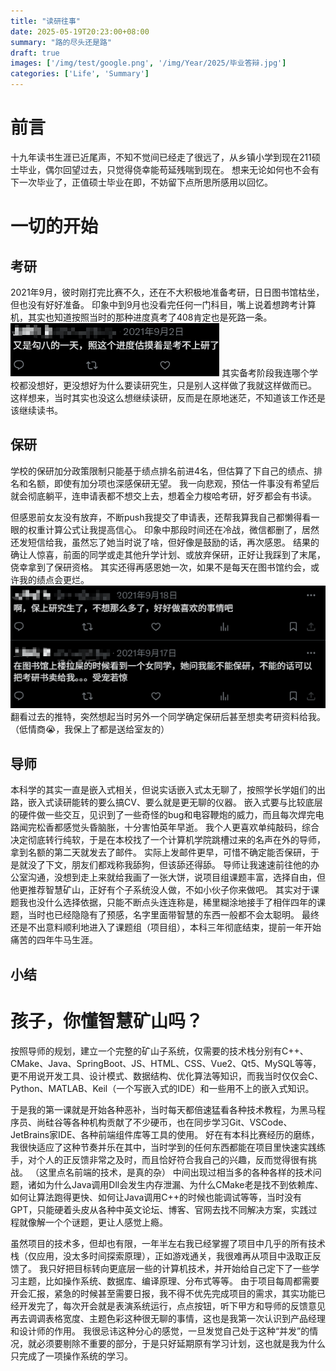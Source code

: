 ```yaml
---
title: "读研往事"
date: 2025-05-19T20:23:00+08:00
summary: "路的尽头还是路"
draft: true
images: ['/img/test/google.png', '/img/Year/2025/毕业答辩.jpg']
categories: ['Life', 'Summary']
---
```

# 前言
十九年读书生涯已近尾声，不知不觉间已经走了很远了，从乡镇小学到现在211硕士毕业，偶尔回望过去，只觉得侥幸能苟延残喘到现在。
想来无论如何也不会有下一次毕业了，正值硕士毕业在即，不妨留下点所思所感用以回忆。

# 一切的开始
## 考研
2021年9月，彼时刚打完比赛不久，还在不大积极地准备考研，日日图书馆枯坐，但也没有好好准备。
印象中到9月也没看完任何一门科目，嘴上说着想跨考计算机，其实也知道按照当时的那种进度真考了408肯定也是死路一条。
![](/img/Year/2025/考研.png)
其实备考阶段我连哪个学校都没想好，更没想好为什么要读研究生，只是别人这样做了我就这样做而已。
这样想来，当时其实也没这么想继续读研，反而是在原地迷茫，不知道该工作还是该继续读书。
## 保研
学校的保研加分政策限制只能基于绩点排名前进4名，但估算了下自己的绩点、排名和名额，即使有加分项也深感保研无望。
我一向悲观，预估一件事没有希望后就会彻底躺平，连申请表都不想交上去，想着全力梭哈考研，好歹都会有书读。

但感恩前女友没有放弃，不断push我提交了申请表，还帮我算我自己都懒得看一眼的权重计算公式让我提高信心。
印象中那段时间还在冷战，微信都删了，居然还发短信给我，虽然忘了她当时说了啥，但好像是鼓励的话，再次感恩。
结果的确让人惊喜，前面的同学或走其他升学计划、或放弃保研，正好让我踩到了末尾，侥幸拿到了保研资格。
其实还得再感恩她一次，如果不是每天在图书馆约会，或许我的绩点会更烂。
![](/img/Year/2025/保研.png)
翻看过去的推特，突然想起当时另外一个同学确定保研后甚至想卖考研资料给我。（低情商😭，我保上了都是送给室友的）
## 导师
本科学的其实一直是嵌入式相关，但说实话嵌入式太无聊了，按照学长学姐们的出路，嵌入式读研能转的要么搞CV、要么就是更无聊的仪器。
嵌入式要与比较底层的硬件做一些交互，见识到了一些奇怪的bug和电容鞭炮的威力，而且每次焊完电路闻完松香都感觉头昏脑胀，十分害怕英年早逝。
我个人更喜欢单纯敲码，综合决定彻底转行纯软，于是在本校找了一个计算机学院跳槽过来的名声在外的导师，拿到名额的第二天就发去了邮件。
实际上发邮件更早，可惜不确定能否保研，于是就没了下文，朋友们都戏称我舔狗，但该舔还得舔。
导师让我速速前往他的办公室沟通，没想到走上来就给我画了一张大饼，说项目组课题丰富，选择自由，但他更推荐智慧矿山，正好有个子系统没人做，不如小伙子你来做吧。
其实对于课题我也没什么选择依据，只能不断点头连连称是，稀里糊涂地接手了相伴四年的课题，当时也已经隐隐有了预感，名字里面带智慧的东西一般都不会太聪明。
最终还是不出意料顺利地进入了课题组（项目组），本科三年彻底结束，提前一年开始痛苦的四年牛马生涯。
## 小结


# 孩子，你懂智慧矿山吗？
按照导师的规划，建立一个完整的矿山子系统，仅需要的技术栈分别有C++、CMake、Java、SpringBoot、JS、HTML、CSS、Vue2、Qt5、MySQL等等，更不用说开发工具、设计模式、数据结构、优化算法等知识，而我当时仅仅会C、Python、MATLAB、Keil（一个写嵌入式的IDE）和一些用不上的嵌入式知识。

于是我的第一课就是开始各种恶补，当时每天都倍速猛看各种技术教程，为黑马程序员、尚硅谷等各种机构贡献了不少硬币，也在同步学习Git、VSCode、JetBrains家IDE、各种前端组件库等工具的使用。
好在有本科比赛经历的磨练，我很快适应了这种节奏并乐在其中，当时学到的任何东西都能在项目里快速实践练手，对个人的正反馈非常之及时，而且恰好符合我自己的兴趣，反而觉得很有挑战。
（这里点名前端的技术，是真的杂）
中间出现过相当多的各种各样的技术问题，诸如为什么Java调用Dll会发生内存泄漏、为什么CMake老是找不到依赖库、如何让算法跑得更快、如何让Java调用C++的时候也能调试等等，当时没有GPT，只能硬着头皮从各种中英文论坛、博客、官网去找不同解决方案，实践过程就像解一个个谜题，更让人感觉上瘾。

虽然项目的技术多，但却也有限，一年半左右我已经掌握了项目中几乎的所有技术栈（仅应用，没太多时间探索原理），正如游戏通关，我很难再从项目中汲取正反馈了。
我只好把目标转向更底层一些的计算机技术，并开始给自己定下了一些学习主题，比如操作系统、数据库、编译原理、分布式等等。
由于项目每周都需要开会汇报，紧急的时候甚至需要日报，我不得不优先完成项目的需求，其实功能已经开发完了，每次开会就是表演系统运行，点点按钮，听下甲方和导师的反馈意见再去调调表格宽度、主题色彩这种很无聊的事情，这也是我第一次认识到产品经理和设计师的作用。
我很忌讳这种分心的感觉，一旦发觉自己处于这种“并发”的情况，就必须要剔除不重要的部分，于是只好延期原有学习计划，这也就是我为什么只完成了一项操作系统的学习。





<!-- 大舅偶尔会让我在暑假给表弟补课，看到他们我

 -->